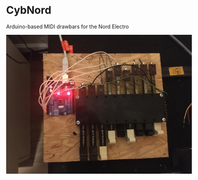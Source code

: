 # CybNord
Arduino-based MIDI drawbars for the Nord Electro 

<img src="CybNord-drawbars.jpg" alt="Ugly but functional">

